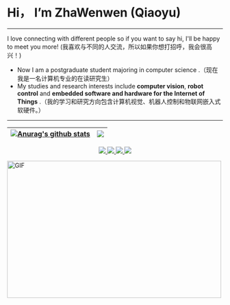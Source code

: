 # Hi， I’m ZhaWenwen (Qiaoyu)
---
I love connecting with different people so if you want to say hi, I'll be happy to meet you more! (我喜欢与不同的人交流，所以如果你想打招呼，我会很高兴！)
- Now I am a postgraduate student majoring in computer science .（现在我是一名计算机专业的在读研究生）
- My studies and research interests include __computer vision__, __robot control__ and __embedded software and hardware for the Internet of Things__ .（我的学习和研究方向包含计算机视觉、机器人控制和物联网嵌入式软硬件。）

---

| <a href="https://github.com/qiaoyukeji"><img align="center" src="https://github-readme-stats.vercel.app/api?username=qiaoyukeji&show_icons=true&include_all_commits=true&theme=buefy&hide_border=true" alt="Anurag's github stats" /></a> | <a href="https://github.com/qiaoyukeji"><img align="center" src="https://github-readme-stats.vercel.app/api/top-langs/?username=qiaoyukeji&layout=compact&theme=buefy&hide_border=true" /></a> |
| ------------- | ------------- |
 <p align="center">
  <a href="https://github.com/qiaoyukeji">
    <img src="https://badges.pufler.dev/visits/qiaoyukeji/qiaoyukeji?style=flat-square&color=black&logo=github">
  </a>
  <a href="https://github.com/qiaoyukeji">
    <img src="https://badges.pufler.dev/years/qiaoyukeji?style=flat-square&color=black&logo=github">
  </a>
  <a href="https://github.com/qiaoyukeji?tab=repositories">
    <img src="https://badges.pufler.dev/repos/qiaoyukeji?style=flat-square&color=black&logo=github">
  </a>
  <a href="https://github.com/qiaoyukeji">
    <img src="https://badges.pufler.dev/commits/monthly/qiaoyukeji?style=flat-square&color=black&logo=github">
  </a>
 <p>
<img align="center" alt="GIF" src="https://github.com/abhisheknaiidu/abhisheknaiidu/blob/master/code.gif?raw=true" width="500" height="320" />
